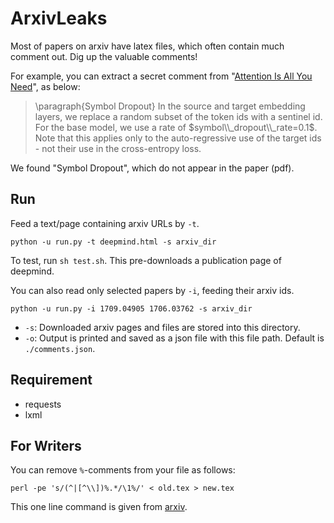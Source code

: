 # ArxivLeaks

Most of papers on arxiv have latex files, which often contain much comment out. Dig up the valuable comments!

For example, you can extract a secret comment from "[Attention Is All You Need](https://arxiv.org/abs/1706.03762)", as below:

>\\paragraph{Symbol Dropout} In the source and target embedding layers, we replace a random subset of the token ids with a sentinel id.  For the base model, we use a rate of $symbol\\_dropout\\_rate=0.1$.  Note that this applies only to the auto-regressive use of the target ids - not their use in the cross-entropy loss.

We found "Symbol Dropout", which do not appear in the paper (pdf).


## Run

Feed a text/page containing arxiv URLs by `-t`.
```
python -u run.py -t deepmind.html -s arxiv_dir
```
To test, run `sh test.sh`. This pre-downloads a publication page of deepmind.

You can also read only selected papers by `-i`, feeding their arxiv ids.
```
python -u run.py -i 1709.04905 1706.03762 -s arxiv_dir
```

- `-s`: Downloaded arxiv pages and files are stored into this directory.
- `-o`: Output is printed and saved as a json file with this file path. Default is `./comments.json`.


## Requirement

- requests
- lxml


## For Writers

You can remove `%`-comments from your file as follows:

```
perl -pe 's/(^|[^\\])%.*/\1%/' < old.tex > new.tex
```

This one line command is given from [arxiv](https://arxiv.org/help/faq/whytex).